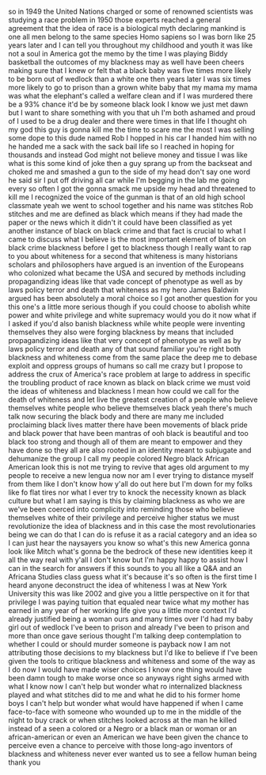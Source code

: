 
so in 1949 the United Nations charged
or some of renowned scientists was
studying a race problem in 1950 those
experts reached a general agreement that
the idea of race is a biological myth
declaring mankind is one all men belong
to the same species Homo sapiens so I
was born like 25 years later and I can
tell you throughout my childhood and
youth it was like not a soul in America
got the memo by the time I was playing
Biddy basketball the outcomes of my
blackness may as well have been cheers
making sure that I knew or felt that a
black baby was five times more likely to
be born out of wedlock than a white one
then years later I was six times more
likely to go to prison than a grown
white baby that my mama my mama was what
the elephant&#39;s called a welfare clean
and if I was murdered there be a 93%
chance it&#39;d be by someone black look I
know we just met dawn but I want to
share something with you that uh I&#39;m
both ashamed and proud of I used to be a
drug dealer and there were times in that
life I thought oh my god
this guy is gonna kill me the time to
scare me the most
I was selling some dope to this dude
named Rob I hopped in his car I handed
him with no he handed me a sack with the
sack bail life so I reached in hoping
for thousands and instead God might not
believe money and tissue I was like what
is this some kind of joke then a guy
sprang up from the backseat and choked
me and smashed a gun to the side of my
head don&#39;t say one word he said sir I
put off driving all car while I&#39;m
begging in the lab me going every so
often I got the gonna smack me upside my
head and threatened to kill me I
recognized the voice of the gunman is
that of an old high school classmate
yeah we went to school together
and his name was stitches Rob stitches
and me are defined as black which means
if they had made the paper or the news
which it didn&#39;t it could have been
classified as yet another instance of
black on black crime and that fact is
crucial to what I came to discuss what I
believe is the most important element of
black on black crime blackness before I
get to blackness though I really want to
rap to you about whiteness for a second
that whiteness is many historians
scholars and philosophers have argued is
an invention of the Europeans who
colonized what became the USA and
secured by methods including
propagandizing ideas like that
vade concept of phenotype as well as by
laws policy terror and death that
whiteness as my hero James Baldwin
argued has been absolutely a moral
choice so I got another question for you
this one&#39;s a little more serious though
if you could choose to abolish white
power and white privilege and white
supremacy would you do it
now what if I asked if you&#39;d also banish
blackness while white people were
inventing themselves they also were
forging blackness by means that included
propagandizing ideas like that very
concept of phenotype as well as by laws
policy terror and death any of that
sound familiar you&#39;re right both
blackness and whiteness come from the
same place the deep me to debase exploit
and oppress groups of humans so call me
crazy but I propose to address the crux
of America&#39;s race problem at large to
address in specific the troubling
product of race known as black on black
crime
we must void the ideas of whiteness and
blackness I mean how could we call for
the death of whiteness and let live the
greatest creation of a people who
believe themselves white people who
believe themselves black yeah there&#39;s
much talk now securing the black body
and there are many me included
proclaiming black lives matter there
have been movements of black pride and
black power that have been mantras of
ooh black is beautiful and too black too
strong and though all of them are meant
to empower and they have done so they
all are also rooted in an identity meant
to subjugate and dehumanize the group I
call my people
colored Negro black African American
look this is not me trying to revive
that ages old argument to my people to
receive a new lengua now nor am I ever
trying to distance myself from them like
I don&#39;t know how y&#39;all do out here but
I&#39;m down for my folks like fo flat tires
nor what I ever try to knock the
necessity known as black culture but
what I am saying is this by claiming
blackness as who we are we&#39;ve been
coerced into complicity into reminding
those who believe themselves white of
their privilege and perceive higher
status
we must revolutionize the idea of
blackness and in this case the most
revolutionaries being we can do that I
can do is refuse it as a racial category
and an idea so I can just hear the
naysayers you know so what&#39;s this new
America gonna look like Mitch what&#39;s
gonna be the bedrock of these new
identities keep it all the way real with
y&#39;all I don&#39;t know but I&#39;m happy happy
to assist how I can in the search for
answers
if this sounds to you all like a Q&amp;A and
an Africana Studies class guess what
it&#39;s because it&#39;s so often is the first
time I heard anyone deconstruct the idea
of whiteness I was at New York
University this was like 2002 and give
you a little perspective on it for that
privilege I was paying tuition that
equaled near twice what my mother has
earned in any year of her working life
give you a little more context I&#39;d
already justified being a woman ours and
many times over I&#39;d had my baby girl out
of wedlock
I&#39;ve been to prison and already I&#39;ve
been to prison and more than once gave
serious thought I&#39;m talking deep
contemplation to whether I could or
should murder someone is payback now I
am not attributing those decisions to my
blackness but I&#39;d like to believe if
I&#39;ve been given the tools to critique
blackness and whiteness and some of the
way as I do now I would have made wiser
choices I know one thing
would have been damn tough to make worse
once
so anyways right sighs armed with what I
know now I can&#39;t help but wonder what ro
internalized blackness played and what
stitches did to me and what he did to
his former home boys I can&#39;t help but
wonder what would have happened if when
I came face-to-face with someone who
wounded up to me in the middle of the
night to buy crack or when stitches
looked across at the man he killed
instead of a seen a colored or a Negro
or a black man or woman or an
african-american or even an American we
have been given the chance to perceive
even a chance to perceive with those
long-ago inventors of blackness and
whiteness never ever wanted us to see a
fellow human being thank you
